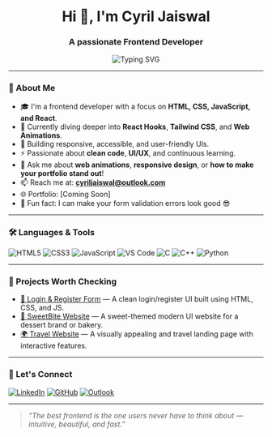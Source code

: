 <h1 align="center">Hi 👋, I'm Cyril Jaiswal</h1>
<h3 align="center">A passionate Frontend Developer</h3>

<p align="center">
  <img src="https://readme-typing-svg.demolab.com?font=Fira+Code&pause=1000&center=true&width=435&lines=Web+Developer+%7C+Frontend+Engineer;Love+to+Design+%26+Code;Building+cool+UI+with+HTML+CSS+JS+%26+React" alt="Typing SVG" />
</p>

---

### 🌟 About Me
- 🎓 I'm a frontend developer with a focus on **HTML, CSS, JavaScript, and React**.
- 🌱 Currently diving deeper into **React Hooks**, **Tailwind CSS**, and **Web Animations**.
- 💼 Building responsive, accessible, and user-friendly UIs.
- ⚡ Passionate about **clean code**, **UI/UX**, and continuous learning.
- 💬 Ask me about **web animations**, **responsive design**, or **how to make your portfolio stand out**!
- 📫 Reach me at: **cyriljaiswal@outlook.com**
- 🌐 Portfolio: [Coming Soon]
- 🧠 Fun fact: I can make your form validation errors look good 😎

---

### 🛠️ Languages & Tools

![HTML5](https://img.shields.io/badge/-HTML5-E34F26?logo=html5&logoColor=fff&style=flat)
![CSS3](https://img.shields.io/badge/-CSS3-1572B6?logo=css3&logoColor=fff&style=flat)
![JavaScript](https://img.shields.io/badge/-JavaScript-F7DF1E?logo=javascript&logoColor=000&style=flat)
![VS Code](https://img.shields.io/badge/-VSCode-007ACC?logo=visual-studio-code&logoColor=white&style=flat)
![C](https://img.shields.io/badge/-C-00599C?logo=c&logoColor=white&style=flat)
![C++](https://img.shields.io/badge/-C++-00599C?logo=c%2B%2B&logoColor=white&style=flat)
![Python](https://img.shields.io/badge/-Python-3776AB?logo=python&logoColor=white&style=flat)

---

### 📌 Projects Worth Checking

- [🔐 Login & Register Form](https://github.com/cyriljaiswal/Login-Register) — A clean login/register UI built using HTML, CSS, and JS.
- [🍰 SweetBite Website](https://github.com/cyriljaiswal/sweetbite-website) — A sweet-themed modern UI website for a dessert brand or bakery.
- [🌍 Travel Website](https://github.com/cyriljaiswal/Travel-Website) — A visually appealing and  travel landing page with interactive features.

---

### 🤝 Let's Connect

[![LinkedIn](https://img.shields.io/badge/-LinkedIn-blue?logo=linkedin&style=for-the-badge&logoColor=white)](https://linkedin.com/in/cyriljaiswal)
[![GitHub](https://img.shields.io/badge/-GitHub-black?logo=github&style=for-the-badge&logoColor=white)](https://github.com/cyriljaiswal)
[![Outlook](https://img.shields.io/badge/-Outlook-blue?logo=microsoft-outlook&style=for-the-badge&logoColor=white)](mailto:cyriljaiswal@outlook.com)

---

> *“The best frontend is the one users never have to think about — intuitive, beautiful, and fast.”*
